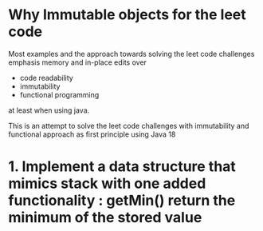 # Why Immutable objects for the leet code
Most examples and the approach towards solving the leet code challenges emphasis memory and in-place edits over 
 - code readability
 - immutability
 - functional programming

at least when using java.

This is an attempt to solve the leet code challenges with immutability and functional approach as first principle using Java 18 

# 1. Implement a data structure that mimics stack with one added functionality : getMin() return the minimum of the stored value
